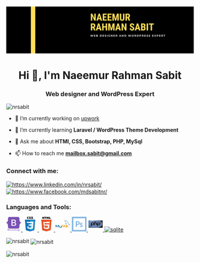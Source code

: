 ![I am a professional Web Designer and WordPress Expert](https://github.com/nrsabit/nrsabit/blob/main/Noah%20Schumacher.png)

<h1 align="center">Hi 👋, I'm Naeemur Rahman Sabit</h1>
<h3 align="center">Web designer and WordPress Expert</h3>

<p align="left"> <img src="https://komarev.com/ghpvc/?username=nrsabit&label=Profile%20views&color=0e75b6&style=flat" alt="nrsabit" /> </p>

- 🔭 I’m currently working on [upwork](https://www.upwork.com)

- 🌱 I’m currently learning **Laravel / WordPress Theme Development**

- 💬 Ask me about **HTMl, CSS, Bootstrap, PHP, MySql**

- 📫 How to reach me **mailbox.sabit@gmail.com**

<h3 align="left">Connect with me:</h3>
<p align="left">
<a href="https://linkedin.com/in/https://www.linkedin.com/in/nrsabit/" target="blank"><img align="center" src="https://raw.githubusercontent.com/rahuldkjain/github-profile-readme-generator/master/src/images/icons/Social/linked-in-alt.svg" alt="https://www.linkedin.com/in/nrsabit/" height="30" width="40" /></a>
<a href="https://fb.com/https://www.facebook.com/mdsabitnr/" target="blank"><img align="center" src="https://raw.githubusercontent.com/rahuldkjain/github-profile-readme-generator/master/src/images/icons/Social/facebook.svg" alt="https://www.facebook.com/mdsabitnr/" height="30" width="40" /></a>
</p>

<h3 align="left">Languages and Tools:</h3>
<p align="left"> <a href="https://getbootstrap.com" target="_blank" rel="noreferrer"> <img src="https://raw.githubusercontent.com/devicons/devicon/master/icons/bootstrap/bootstrap-plain-wordmark.svg" alt="bootstrap" width="40" height="40"/> </a> <a href="https://www.w3schools.com/css/" target="_blank" rel="noreferrer"> <img src="https://raw.githubusercontent.com/devicons/devicon/master/icons/css3/css3-original-wordmark.svg" alt="css3" width="40" height="40"/> </a> <a href="https://www.w3.org/html/" target="_blank" rel="noreferrer"> <img src="https://raw.githubusercontent.com/devicons/devicon/master/icons/html5/html5-original-wordmark.svg" alt="html5" width="40" height="40"/> </a> <a href="https://www.mysql.com/" target="_blank" rel="noreferrer"> <img src="https://raw.githubusercontent.com/devicons/devicon/master/icons/mysql/mysql-original-wordmark.svg" alt="mysql" width="40" height="40"/> </a> <a href="https://www.photoshop.com/en" target="_blank" rel="noreferrer"> <img src="https://raw.githubusercontent.com/devicons/devicon/master/icons/photoshop/photoshop-line.svg" alt="photoshop" width="40" height="40"/> </a> <a href="https://www.php.net" target="_blank" rel="noreferrer"> <img src="https://raw.githubusercontent.com/devicons/devicon/master/icons/php/php-original.svg" alt="php" width="40" height="40"/> </a> <a href="https://www.sqlite.org/" target="_blank" rel="noreferrer"> <img src="https://www.vectorlogo.zone/logos/sqlite/sqlite-icon.svg" alt="sqlite" width="40" height="40"/> </a> </p>

<p><img align="left" src="https://github-readme-stats.vercel.app/api/top-langs?username=nrsabit&show_icons=true&locale=en&layout=compact" alt="nrsabit" /></p>

<p>&nbsp;<img align="center" src="https://github-readme-stats.vercel.app/api?username=nrsabit&show_icons=true&locale=en" alt="nrsabit" /></p>

<p><img align="center" src="https://github-readme-streak-stats.herokuapp.com/?user=nrsabit&" alt="nrsabit" /></p>

